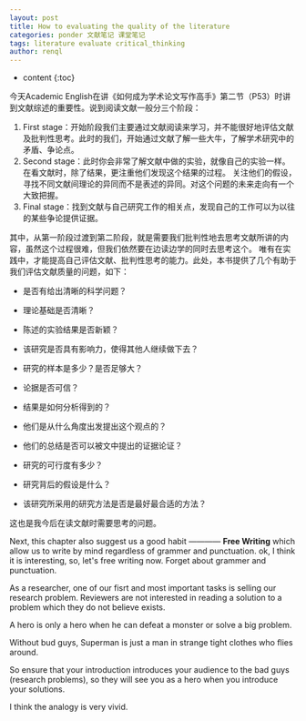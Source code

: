 ```yaml
---
layout: post
title: How to evaluating the quality of the literature
categories: ponder 文献笔记 课堂笔记
tags: literature evaluate critical_thinking
author: renql
---
```


* content
{:toc}

今天Academic English在讲《如何成为学术论文写作高手》第二节（P53）时讲到文献综述的重要性。说到阅读文献一般分三个阶段：   
1. First stage：开始阶段我们主要通过文献阅读来学习，并不能很好地评估文献及批判性思考。此时的我们，开始通过文献了解一些大牛，了解学术研究中的矛盾、争论点。   
2. Second stage：此时你会非常了解文献中做的实验，就像自己的实验一样。在看文献时，除了结果，更注重他们发现这个结果的过程。
关注他们的假设，寻找不同文献间理论的异同而不是表述的异同。对这个问题的未来走向有一个大致把握。  
3. Final stage：找到文献与自己研究工作的相关点，发现自己的工作可以为以往的某些争论提供证据。

其中，从第一阶段过渡到第二阶段，就是需要我们批判性地去思考文献所讲的内容，虽然这个过程很难，但我们依然要在边读边学的同时去思考这个。
唯有在实践中，才能提高自己评估文献、批判性思考的能力。此处，本书提供了几个有助于我们评估文献质量的问题，如下：    
- 是否有给出清晰的科学问题？   
- 理论基础是否清晰？
- 陈述的实验结果是否新颖？   
- 该研究是否具有影响力，使得其他人继续做下去？  

- 研究的样本是多少？是否足够大？  
- 论据是否可信？  
- 结果是如何分析得到的？  
- 他们是从什么角度出发提出这个观点的？  
- 他们的总结是否可以被文中提出的证据论证？  
- 研究的可行度有多少？   
- 研究背后的假设是什么？   
- 该研究所采用的研究方法是否是最好最合适的方法？  

这也是我今后在读文献时需要思考的问题。

Next, this chapter also suggest us a good habit ———— **Free Writing** which allow us to write by mind regardless of grammer and punctuation. ok, I think it is interesting, so, let's free writing now. Forget about grammer and punctuation.

As a researcher, one of our fisrt and most important tasks is selling our research problem. Reviewers are not interested in reading a solution to a problem which they do not believe exists.   

A hero is only a hero when he can defeat a monster or solve a big problem.  

Without bud guys, Superman is just a man in strange tight clothes who flies around.   

So ensure that your introduction introduces your audience to the bad guys (research problems), so they will see you as a hero when you introduce your solutions.   

I think the analogy is very vivid.

